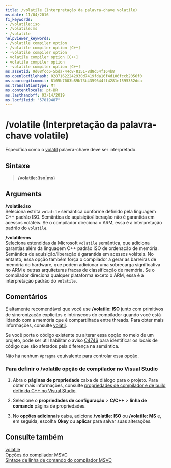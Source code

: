 ```yaml
---
title: /volatile (Interpretação da palavra-chave volatile)
ms.date: 11/04/2016
f1_keywords:
- /volatile:iso
- /volatile:ms
- /volatile
helpviewer_keywords:
- /volatile compiler option
- /volatile compiler option [C++]
- -volatile compiler option
- volatile compiler option [C++]
- volatile compiler option
- -volatile compiler option [C++]
ms.assetid: 9d08fcc6-5bda-44c8-8151-8d8d54f164b8
ms.openlocfilehash: 02871622242930d7419fda16f4d106fccb2056f0
ms.sourcegitcommit: 8105b7003b89b73b4359644ff4281e1595352dda
ms.translationtype: MT
ms.contentlocale: pt-BR
ms.lasthandoff: 03/14/2019
ms.locfileid: "57819487"
---
```

# <a name="volatile-volatile-keyword-interpretation"></a>/volatile (Interpretação da palavra-chave volatile)

Especifica como o [volátil](../../cpp/volatile-cpp.md) palavra-chave deve ser interpretado.

## <a name="syntax"></a>Sintaxe

> **/volatile:**{**iso**|**ms**}

## <a name="arguments"></a>Arguments

**/volatile:iso**<br/>
Seleciona estrita `volatile` semântica conforme definido pela linguagem C++ padrão ISO. Semântica de aquisição/liberação não é garantida em acessos voláteis. Se o compilador direciona o ARM, essa é a interpretação padrão do `volatile`.

**/volatile:ms**<br/>
Seleciona estendidas da Microsoft `volatile` semântica, que adiciona garantias além da linguagem C++ padrão ISO de ordenação de memória. Semântica de aquisição/liberação é garantida em acessos voláteis. No entanto, essa opção também força o compilador a gerar as barreiras de memória do hardware, que podem adicionar uma sobrecarga significativa no ARM e outras arquiteturas fracas de classificação de memória. Se o compilador direciona qualquer plataforma exceto o ARM, essa é a interpretação padrão do `volatile`.

## <a name="remarks"></a>Comentários

É altamente recomendável que você use **/volatile: ISO** junto com primitivos de sincronização explícitos e intrínsecos do compilador quando você está lidando com a memória que é compartilhada entre threads. Para obter mais informações, consulte [volátil](../../cpp/volatile-cpp.md).

Se você porta o código existente ou alterar essa opção no meio de um projeto, pode ser útil habilitar o aviso [C4746](../../error-messages/compiler-warnings/compiler-warning-c4746.md) para identificar os locais de código que são afetados pela diferença na semântica.

Não há nenhum `#pragma` equivalente para controlar essa opção.

### <a name="to-set-the-volatile-compiler-option-in-visual-studio"></a>Para definir o /volatile opção de compilador no Visual Studio

1. Abra o **páginas de propriedade** caixa de diálogo para o projeto. Para obter mais informações, consulte [propriedades de compilador e de build definida C++ no Visual Studio](../working-with-project-properties.md).

1. Selecione o **propriedades de configuração** > **C/C++** > **linha de comando** página de propriedades.

1. No **opções adicionais** caixa, adicione **/volatile: ISO** ou **/volatile: MS** e, em seguida, escolha **Okey** ou **aplicar** para salvar suas alterações.

## <a name="see-also"></a>Consulte também

[volatile](../../cpp/volatile-cpp.md)<br/>
[Opções do compilador MSVC](compiler-options.md)<br/>
[Sintaxe de linha de comando do compilador MSVC](compiler-command-line-syntax.md)
